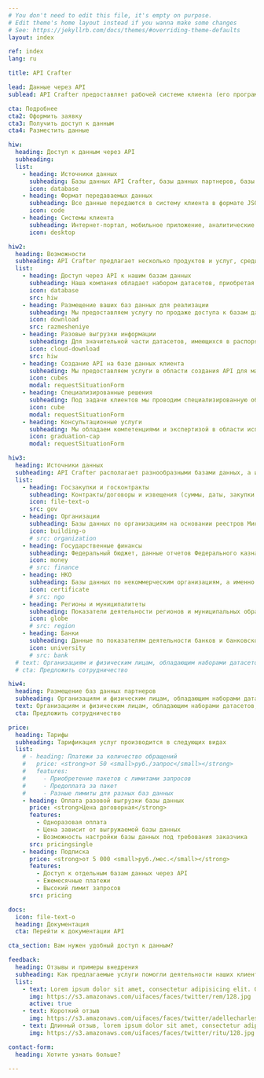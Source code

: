 ```yaml
---
# You don't need to edit this file, it's empty on purpose.
# Edit theme's home layout instead if you wanna make some changes
# See: https://jekyllrb.com/docs/themes/#overriding-theme-defaults
layout: index

ref: index
lang: ru

title: API Crafter

lead: Данные через API
sublead: API Crafter предоставляет рабочей системе клиента (его программному продукту) доступ к информации, содержащейся в имеющихся базах данных нашей компании, наших партнеров или на стороне клиента, для автоматизированного подключения.

cta: Подробнее
cta2: Оформить заявку
cta3: Получить доступ к данным
cta4: Разместить данные

hiw:
  heading: Доступ к данным через API
  subheading: 
  list:
    - heading: Источники данных
      subheading: Базы данных API Crafter, базы данных партнеров, базы данных клиента (дополнительная разработка)
      icon: database
    - heading: Формат передаваемых данных
      subheading: Все данные передаются в систему клиента в формате JSON
      icon: code
    - heading: Системы клиента
      subheading: Интернет-портал, мобильное приложение, аналитические информационные системы, информационные системы безопасности и т.д.
      icon: desktop

hiw2:
  heading: Возможности
  subheading: API Crafter предлагает несколько продуктов и услуг, среди которых вы можете подобрать наиболее эффективные для вашей деятельности
  list:
    - heading: Доступ через API к нашим базам данных
      subheading: Наша компания обладает набором датасетов, приобретая доступ к которым через API, вы получите необходимые вам и вашим программным продуктам ресурсы в автоматическом режиме, оплачивая только те строки баз данных, которые вам нужны. Более подробное описание баз данных ниже
      icon: database
      src: hiw
    - heading: Размещение ваших баз данных для реализации
      subheading: Мы предоставляем услугу по продаже доступа к базам данных наших партнеров через наши технологические решения и каналы продаж.
      icon: download
      src: razmesheniye
    - heading: Разовые выгрузки информации
      subheading: Для значительной части датасетов, имеющихся в распоряжении API Crafter, предоставляется услуга выгрузки целиком или какой-то части базы данных в необходимом клиенту формате
      icon: cloud-download
      src: hiw
    - heading: Создание API на базе данных клиента
      subheading: Мы предоставляем услуги в области создания API для массивов данных на стороне клиента. Мы проводим работы по приведению баз данных в требуемое состояние, по созданию API для автоматизированной работы систем клиента с его датасетами
      icon: cubes
      modal: requestSituationForm
    - heading: Специализированные решения
      subheading: Под задачи клиентов мы проводим специализированную обработку баз данных (сведение нового датасета из имеющихся) либо дорабатываем параметры запросов под технические требования заказчика
      icon: cube
      modal: requestSituationForm
    - heading: Консультационные услуги
      subheading: Мы обладаем компетенциями и экспертизой в области использования API, создания и работы с базами данных и оказываем консультационные услуги по данным вопросам
      icon: graduation-cap
      modal: requestSituationForm

hiw3:
  heading: Источники данных
  subheading: API Crafter располагает разнообразными базами данных, а именно
  list:
    - heading: Госзакупки и госконтракты
      subheading: Контракты/договоры и извещения (суммы, даты, закупки и др.), поставщики/заказчики (реквизиты и контактная информация), планы-графики (дата, заказчик, общая сумма, совокупный объем и т.д.)
      icon: file-text-o
      src: gov
    - heading: Организации
      subheading: Базы данных по организациям на основании реестров Минфина, ФНС, Росстата и т.п.
      icon: building-o
      # src: organization
    - heading: Государственные финансы
      subheading: Федеральный бюджет, данные отчетов Федерального казначейства, отчетности по налоговым поступлениям и т.д.
      icon: money
      # src: finance
    - heading: НКО
      subheading: Базы данных по некоммерческим организациям, а именно реестры, гранты, отчеты и т.д.
      icon: certificate
      # src: ngo
    - heading: Регионы и муниципалитеты
      subheading: Показатели деятельности регионов и муниципальных образований по всей территории страны
      icon: globe
      # src: region
    - heading: Банки
      subheading: Данные по показателям деятельности банков и банковской системе (базы данных ЦБ РФ, банковских ассоциаций, Минфина России, Организаций фондового рынка и т.д.)
      icon: university
      # src: bank
  # text: Организациям и физическим лицам, обладающим наборами датасетов, доступ к которым они хотели бы реализовывать на открытом рынке, мы предлагаем взаимовыгодное сотрудничество на основе предоставления доступа к базам данных партнеров через наши техническое решение и каналы продаж
  # cta: Предложить сотрудничество

hiw4:
  heading: Размещение баз данных партнеров
  subheading: Организациям и физическим лицам, обладающим наборами датасетов, доступ к которым они хотели бы реализовывать на открытом рынке, мы предлагаем взаимовыгодное сотрудничество на основе предоставления доступа к базам данных партнеров через наши техническое решение и каналы продаж
  text: Организациям и физическим лицам, обладающим наборами датасетов, доступ к которым они хотели бы реализовывать на открытом рынке, мы предлагаем взаимовыгодное сотрудничество на основе предоставления доступа к базам данных партнеров через наши техническое решение и каналы продаж
  cta: Предложить сотрудничество

price:
  heading: Тарифы
  subheading: Тарификация услуг производится в следующих видах
  list:
    # - heading: Платежи за количество обращений
    #   price: <strong>от 50 <small>руб./запрос</small></strong>
    #   features:
    #     - Приобретение пакетов с лимитами запросов
    #     - Предоплата за пакет
    #     - Разные лимиты для разных баз данных
    - heading: Оплата разовой выгрузки базы данных
      price: <strong>Цена договорная</strong>
      features:
        - Одноразовая оплата
        - Цена зависит от выгружаемой базы данных
        - Возможность настройки базы данных под требования заказчика
      src: pricingsingle
    - heading: Подписка
      price: <strong>от 5 000 <small>руб./мес.</small></strong>
      features:
        - Доступ к отдельным базам данных через API
        - Ежемесячные платежи
        - Высокий лимит запросов
      src: pricing

docs:
  icon: file-text-o
  heading: Документация
  cta: Перейти к документации API

cta_section: Вам нужен удобный доступ к данным?

feedback:
  heading: Отзывы и примеры внедрения
  subheading: Как предлагаемые услуги помогли деятельности наших клиентов
  list:
    - text: Lorem ipsum dolor sit amet, consectetur adipisicing elit. Quidem, veritatis nulla eum laudantium totam tempore optio doloremque laboriosam quas, quos eaque molestias odio aut eius animi. Impedit temporibus nisi accusamus.
      img: https://s3.amazonaws.com/uifaces/faces/twitter/rem/128.jpg
      active: true
    - text: Короткий отзыв
      img: https://s3.amazonaws.com/uifaces/faces/twitter/adellecharles/128.jpg
    - text: Длинный отзыв, lorem ipsum dolor sit amet, consectetur adipisicing elit. Quidem, veritatis nulla eum laudantium totam tempore optio doloremque laboriosam quas, quos eaque molestias odio aut eius animi. Impedit temporibus nisi accusamus. Lorem ipsum dolor sit amet, consectetur adipisicing elit. Quidem, veritatis nulla eum laudantium totam tempore optio doloremque laboriosam quas, quos eaque molestias odio aut eius animi. Impedit temporibus nisi accusamus.
      img: https://s3.amazonaws.com/uifaces/faces/twitter/ritu/128.jpg

contact-form:
  heading: Хотите узнать больше?

---
```

